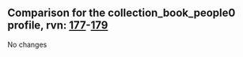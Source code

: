 ## Comparison for the collection_book_people0 profile, rvn: [177](https://github.com/PRO100KatYT/FortniteProfileRevisions/tree/main/profiles/collection_book_people0/177%20collection_book_people0.json)-[179](https://github.com/PRO100KatYT/FortniteProfileRevisions/tree/main/profiles/collection_book_people0/179%20collection_book_people0.json)

No changes
